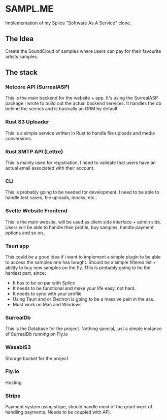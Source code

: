 # SAMPL.ME
Implementation of my Splice "Software As A Service" clone.

## The Idea
Create the SoundCloud of samples where users can pay for their favourite artists samples.

## The stack
### Netcore API (SurrealASP)
This is the main backend for the website + app. It's using the SurrealASP package i wrote to build out
the actual backend services.
It handles the db behind the scenes and is basically an ORM by default. 

### Rust S3 Uploader
This is a simple service written in Rust to handle file uploads and media conversions.

### Rust SMTP API (Lettre)
This is mainly used for registration. I need to validate that users have an actual email associated with their
account.

### CLI
This is probably going to be needed for development. I need to be able to handle test cases, file uploads, mocks, etc..

### Svelte Website Frontend
This is the main website, will be used as client side interface + admin side. 
Users will be able to handle their profile, buy samples, handle payment options and so on..

### Tauri app
This could be a good idea if i want to implement a simple plugin to be able to access the samples one has bought.
Should be a simple filtered list + ability to buy new samples on the fly.
This is probably going to be the hardest part, since:
- It has to be on par with Splice
- It needs to be functional and make your life easy, not hard.
- It needs to sync with your profile
- Using Tauri and or Electron is going to be a massive pain in the ass.
- Must work on Mac and Windows

### SurrealDb
This is the Database for the project. Nothing special, just a simple instance of SurrealDb running on Fly.io

### WasabiS3
Storage bucket for the project

### Fly.Io
Hosting

### Stripe
Payment system using stripe, should handle most of the grunt work of handling payments. Needs to be coupled with API.
